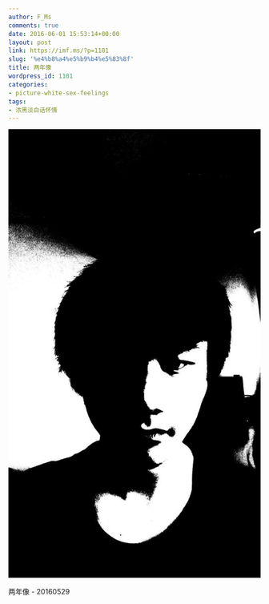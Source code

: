 ```yaml
---
author: F_Ms
comments: true
date: 2016-06-01 15:53:14+00:00
layout: post
link: https://imf.ms/?p=1101
slug: '%e4%b8%a4%e5%b9%b4%e5%83%8f'
title: 两年像
wordpress_id: 1101
categories:
- picture-white-sex-feelings
tags:
- 浓黑淡白话怀情
---
```


![两年像_20160529_125333](/img/post/wp/2016/06/两年像_20160529_125333.jpg)


两年像 - 20160529
